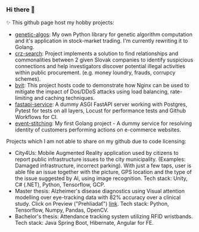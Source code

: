 ### Hi there 👋

✨ This github page host my hobby projects:
- [genetic-algos](https://github.com/tomhoffer/genetic-algos): My own Python library for genetic algorithm computation and it's application in stock-market trading. I'm currently rewriting it to Golang.
- [crz-search](https://github.com/tomhoffer/crz-search): Project implements a solution to find relationships and commonalities between 2 given Slovak companies to identify suspicious connections and help investigators discover potential illegal activities within public procurement. (e.g. money loundry, frauds, corrupcy schemes).
- [bvit](https://github.com/tomhoffer/bvit): This project hosts code to demonstrate how Nginx can be used to mitigate the impact of Dos/DDoS attacks using load balancing, rate-limiting and caching techniques.
- [fastapi-service](https://github.com/tomhoffer/fastapi-service): A dummy ASGI FastAPI server working with Postgres, Pytest for tests on all layers, Locust for performance tests and Github Workflows for CI.
- [event-stitching](https://github.com/tomhoffer/event-stitching): My first Golang project - A dummy service for resolving identity of customers performing actions on e-commerce websites.

Projects which I am not able to share on my github due to code licensing:
- City4Us: Mobile Augmented Reality application used by citizens to report public infrastructure issues to the city municipality. (Examples: Damaged infrastructure, incorrect parking). With just a few taps, user is able file an issue together with the picture, GPS location and the type of the issue suggested by AI, using image recognition. Tech stack: Unity, C# (.NET), Python, Tensorflow, GCP.
- Master thesis: Alzheimer's disease diagnostics using Visual attention modelling over eye-tracking data with 82% accuracy over a clinical study. Click on Preview ("Prehliadať") [link](https://opac.crzp.sk/?fn=detailBiblioFormChildY151MA&sid=2DF2AC71C78DA39E9BF1B4873752&seo=CRZP-detail-kniha). Tech stack: Python, Tensorflow, Numpy, Pandas, OpenCV.
- Bachelor's thesis: Attendance tracking system utilizing RFID wristbands. Tech stack: Java Spring Boot, Hibernate, Angular for FE.
